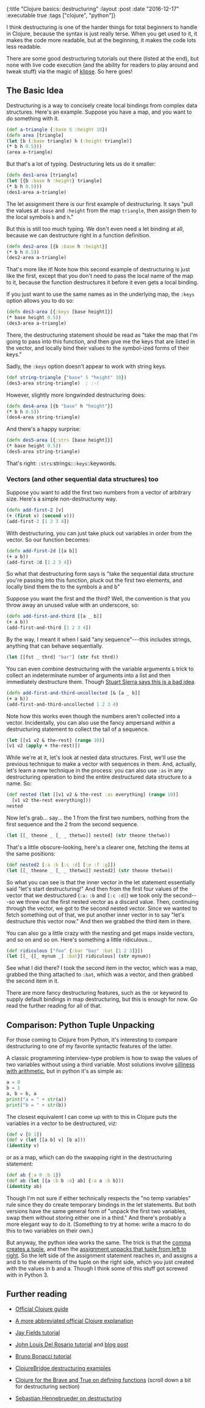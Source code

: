 {:title "Clojure basics: destructuring"
 :layout :post
 :date "2016-12-17"
 :executable true
 :tags  ["clojure", "python"]}
 
I think destructuring is one of the harder things for total beginners to handle in Clojure, because the syntax is just really terse. When you get used to it, it makes the code more readable, but at the beginning, it makes the code lots less readable. 
 
There are some good destructuring tutorials out there (listed at the end), but none with live code execution (and the ability for readers to play around and tweak stuff) via the magic of [klipse](https://github.com/viebel/klipse).  So here goes! 

## The Basic Idea

Destructuring is a way to concisely create local bindings from complex data structures. Here's an example.  Suppose you have a map, and you want to do something with it. 

```clojure
(def a-triangle {:base 5 :height 10})
(defn area [triangle]
(let [b (:base triangle) h (:height triangle)]
(* b h 0.5)))
(area a-triangle)
```

But that's a lot of typing. Destructuring lets us do it smaller:

```clojure
(defn des1-area [triangle]
(let [{b :base h :height} triangle]
(* b h 0.5)))
(des1-area a-triangle)
```

The let assignment there is our first example of destructuring. It says "pull the values at `:base` and `:height` from the map `triangle`, then assign them to the local symbols `b` and `h`."

But this is still too much typing.  We don't even need a let binding at all, because we can destructure right in a function definition. 

```clojure
(defn des2-area [{b :base h :height}]
(* b h 0.5))
(des2-area a-triangle)
```

That's more like it! Note how this second example of destructuring is just like the first, except that you don't need to pass the local name of the map to it, because the function destructures it before it even gets a local binding. 

If you just want to use the same names as in the underlying map, the `:keys` option allows you to do so:


```clojure
(defn des3-area [{:keys [base height]}]
(* base height 0.5))
(des3-area a-triangle)
```

There, the destructuring statement should be read as "take the map that I'm going to pass into this function, and then give me the keys that are listed in the vector, and locally bind their values to the symbol-ized forms of their keys."

Sadly, the `:keys` option doesn't appear to work with string keys. 

```clojure
(def string-triangle {"base" 5 "height" 10})
(des3-area string-triangle)  ; :-(
```

However, slightly more longwinded destructuring does:

```clojure
(defn des4-area [{b "base" h "height"}]
(* b h 0.5))
(des4-area string-triangle)
```

And there's a happy surprise: 
```clojure
(defn des5-area [{:strs [base height]}]
(* base height 0.5))
(des5-area string-triangle)
```

That's right: `:strs`:strings::`:keys`::keywords.

### Vectors (and other sequential data structures) too

Suppose you want to add the first two numbers from a vector of arbitrary size. Here's a simple non-destructurey way. 

```clojure
(defn add-first-2 [v]
(+ (first v) (second v)))
(add-first-2 [1 2 3 4])
```

With destructuring, you can just take pluck out variables in order from the vector. So our function becomes:

```clojure
(defn add-first-2d [[a b]]
(+ a b))
(add-first-2d [1 2 3 4])
```

So what that destructuring form says is "take the sequential data structure you're passing into this function, pluck out the first two elements, and locally bind them the to the symbols a and b"

Suppose you want the first and the third?  Well, the convention is that you throw away an unused value with an underscore, so:

```clojure
(defn add-first-and-third [[a _ b]]
(+ a b))
(add-first-and-third [1 2 3 4])
```

By the way, I meant it when I said "any sequence"---this includes strings, anything that can behave sequentially.

```clojure
(let [[fst _ thrd] "bar"] (str fst thrd))
```

You can even combine destructuring with the variable arguments `&` trick to collect an indeterminate number of arguments into a list and then immediately destructure them. Though [Stuart Sierra says this is a bad idea](https://stuartsierra.com/2015/06/01/clojure-donts-optional-arguments-with-varargs).

```clojure
(defn add-first-and-third-uncollected [& [a _ b]]
(+ a b))
(add-first-and-third-uncollected 1 2 3 4)
```

Note how this works even though the numbers aren't collected into a vector.  Incidentally, you can also use the fancy ampersand *within* a destructuring statement to collect the tail of a sequence.

```clojure
(let [[v1 v2 & the-rest] (range 10)]
[v1 v2 (apply + the-rest)])
```

While we're at it, let's look at nested data structures. First, we'll use the previous technique to make a vector with sequences in them. And, actually, let's learn a new technique in the process: you can also use `:as` in any destructuring operation to bind the entire destructured data structure to a name.  So:

```clojure
(def nested (let [[v1 v2 & the-rest :as everything] (range 10)]
  [v1 v2 the-rest everything]))
nested
```

Now let's grab... say... the 1 from the first two numbers, nothing from the first sequence and the 2 from the second sequence. 

```clojure
(let [[_ theone _ [_ _ thetwo]] nested] (str theone thetwo))
```

That's a little obscure-looking, here's a clearer one, fetching the items at the same positions: 

```clojure
(def nested2 [:a :b [:c :d] [:e :f :g]])
(let [[_ theone _ [_ _ thetwo]] nested2] (str theone thetwo))
```

So what you can see is that the inner vector in the let statement essentially said "let's start destructuring!"  And then from the first four values of the vector that we destructured (`:a:` `:b` and `[:c :d]`) we took only the second---so we threw out the first nested vector as a discard value. Then, continuing through the vector, we got to the second nested vector. Since we wanted to fetch something out of that, we put another inner vector in to say "let's destructure this vector now." And then we grabbed the third item in there.

You can also go a little crazy with the nesting and get maps inside vectors, and so on and so on.  Here's something a little ridiculous...

```clojure
(def ridiculous ["foo" {:bar "baz" :bat [1 2 3]}])
(let [[_ {[_ mynum _] :bat}] ridiculous] (str mynum))
```

See what I did there?  I took the second item in the vector, which was a map, grabbed the thing attached to `:bat`, which was a vector, and then grabbed the second item in it.

There are more fancy destructuring features, such as the :or keyword to supply default bindings in map destructuring, but this is enough for now. Go read the further reading for all of that. 


## Comparison: Python Tuple Unpacking

For those coming to Clojure from Python, it's interesting to compare destructuring to one of my favorite syntactic features of the latter.  

A classic programming interview-type problem is how to swap the values of two variables without using a third variable. Most solutions involve [silliness with arithmetic](http://www.geeksforgeeks.org/swap-two-numbers-without-using-temporary-variable/), but in python it's as simple as: 

```python
a = 0
b = 1
a, b = b, a
print("a = " + str(a))
print("b = " + str(b))
```

The closest equivalent I can come up with to this in Clojure puts the variables in a vector to be destructured, viz: 

```clojure
(def v [0 1])
(def v (let [[a b] v] [b a]))
(identity v)
```

or as a map, which can do the swapping right in the destructuring statement:

```clojure
(def ab {:a 0 :b 1})
(def ab (let [{a :b b :a} ab] {:a a :b b}))
(identity ab)
```

Though I'm not sure if either technically respects the "no temp variables" rule since they do create temporary bindings in the let statements.  But both versions have the same general form of "unpack the first two variables, swap them without storing either one in a third."  And there's probably a more elegant way to do it. (Something to try at home: write a macro to do this to two variables on their own.)

But anyway, the python idea works the same.  The trick is that the [comma creates a tuple](https://www.tutorialspoint.com/python/python_tuples.htm), and then the [assignment unpacks that tuple from left to right](http://stackoverflow.com/a/14836456/4386239). So the left side of the assignment statement reaches in, and assigns a and b to the elements of the tuple on the right side, which you just created with the values in b and a. Though I think some of this stuff got screwed with in Python 3.


## Further reading

- [Official Clojure guide](http://clojure.org/guides/destructuring)

- [A more abbreviated official Clojure explanation](http://clojure.org/reference/special_forms#binding-forms)

- [Jay Fields tutorial](http://blog.jayfields.com/2010/07/clojure-destructuring.html)

- [John Louis Del Rosario tutorial](https://gist.github.com/john2x/e1dca953548bfdfb9844) and [blog post](http://www.john2x.com/blog/clojure-destructuring.html)

- [Bruno Bonacci tutorial](http://blog.brunobonacci.com/2014/11/16/clojure-complete-guide-to-destructuring/)

- [ClojureBridge destructuring examples](https://clojurebridge.github.io/community-docs/docs/clojure/destructuring/)

- [Clojure for the Brave and True on defining functions](http://www.braveclojure.com/do-things/#Defining_Functions) (scroll down a bit for destructuring section)

- [Sebastian Hennebrueder on destructuring](https://www.laliluna.de/articles/2013/010/29/clojure-destructuring.html)



